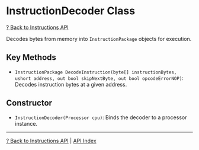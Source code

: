 # InstructionDecoder Class

[? Back to Instructions API](README.md)

Decodes bytes from memory into `InstructionPackage` objects for execution.

## Key Methods
- `InstructionPackage DecodeInstruction(byte[] instructionBytes, ushort address, out bool skipNextByte, out bool opcodeErrorNOP)`: Decodes instruction bytes at a given address.

## Constructor
- `InstructionDecoder(Processor cpu)`: Binds the decoder to a processor instance.

---

[? Back to Instructions API](README.md) | [API Index](../README.md)
